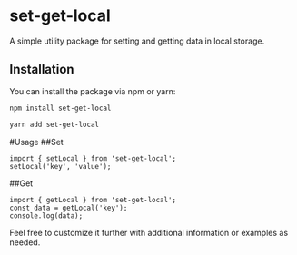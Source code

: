 # set-get-local

A simple utility package for setting and getting data in local storage.

## Installation

You can install the package via npm or yarn:

```bash
npm install set-get-local

yarn add set-get-local

```


#Usage
##Set
```
import { setLocal } from 'set-get-local';
setLocal('key', 'value');
```

##Get
```
import { getLocal } from 'set-get-local';
const data = getLocal('key');
console.log(data);
```


Feel free to customize it further with additional information or examples as needed.
